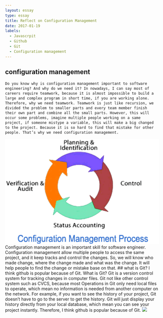 ```yaml
---
layout: essay
type: essay
title: Reflect on Configuration Management
date: 2017-01-19
labels:
  - Javascrpit
  - Github
  - Git
  - Configuration management
---
```


## configuration management
	Do you know why is configuration management important to software engineering? And why do we need it? In nowadays, I can say most of careers require teamwork, because it is almost impossible to build a large and complex program in short time, if you are working alone. Therefore, why we need teamwork. Teamwork is just like recursion, we divided the problem to smaller parts and every team member finish their own part and combine all the small parts. However, this will occur some problems, imagine multiple people working on a same project, if someone mistype a variable, this will make a big changed to the project. Because it is so hard to find that mistake for other people. That’s why we need configuration management.
<img class ="ui small right floated image" src="../images/CM.png">
	Configuration management is an important skill for software engineer. Configuration management allow multiple people to access the same project, and it keep tracks and control the changes. So, we will know who made change, where the change made and what was the change.  It will help people to find the change or mistake base on that.
## what is Git?
	I think github is popular because of Git. What is Git? Git is a version control system for tracking changes in computer files. Git not like other control system such as CVCS, because most Operations in Git only need local files to operate, which mean no information is needed from another computer on the network. For example, if you want to see the history of your project, Git doesn’t have to go to the server to get the history. Git will just display your history directly from your local database, which mean you can see your project instantly. Therefore, I think github is popular because of Git.
<img class ="ui large left floated image" src="../image/Git.png">
